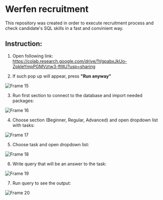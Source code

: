 # Werfen recruitment                  
This repository was created in order to execute recruitment process and check candidate's SQL skills in a fast and convinient way.

## Instruction:

1. Open following link:
https://colab.research.google.com/drive/1VgpabxJkUo-ZpkIeYmpPGMVztw3-ftWJ?usp=sharing
                         
2. If such pop up will appear, press **"Run anyway"** 
                                 
![Frame 15](https://user-images.githubusercontent.com/95102222/218988950-8d6813b2-0a50-429c-b6ac-bd3656a42a00.png)
                           
3. Run first section to connect to the database and import needed packages:
                                
![Frame 16](https://user-images.githubusercontent.com/95102222/218990685-eb11ccc3-1c38-4877-a6ec-02287b09302a.png)
                                 
4. Choose section (Beginner, Regular, Advanced) and open dropdown list with tasks:
                       
![Frame 17](https://user-images.githubusercontent.com/95102222/218994798-5d8a7c7d-a7f3-4bde-af97-5826cabc4e23.png)

5. Choose task and open dropdown list:
                   
![Frame 18](https://user-images.githubusercontent.com/95102222/218995632-c2100f66-21e9-4fee-b8a8-d6a3edc4e10e.png)
      
6. Write query that will be an answer to the task:
                 
![Frame 19](https://user-images.githubusercontent.com/95102222/218996211-05f51142-d7aa-4aaf-a23e-a3893a8aa368.png)

7. Run query to see the output:

![Frame 20](https://user-images.githubusercontent.com/95102222/218996437-a891984d-01fd-4e21-a044-e7df6f295fec.png)
